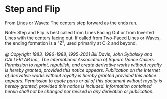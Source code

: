 
# Step and Flip

From Lines or Waves: The centers step forward as the ends [run](../b2/run.md).

Note: Step and Flip is best called from Lines Facing Out or
from Inverted Lines with the centers facing out. If called
from Two-Faced Lines or Waves, the ending formation is a
"Z", used primarily at C-2 and beyond.

###### @ Copyright 1983, 1986-1988, 1995-2021 Bill Davis, John Sybalsky and CALLERLAB Inc., The International Association of Square Dance Callers. Permission to reprint, republish, and create derivative works without royalty is hereby granted, provided this notice appears. Publication on the Internet of derivative works without royalty is hereby granted provided this notice appears. Permission to quote parts or all of this document without royalty is hereby granted, provided this notice is included. Information contained herein shall not be changed nor revised in any derivation or publication.
